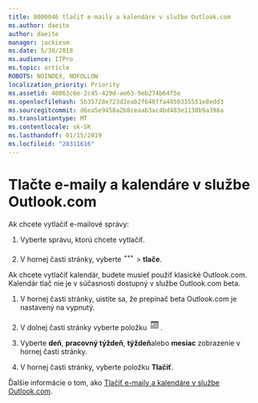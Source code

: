 ```yaml
---
title: 8000046 tlačiť e-maily a kalendáre v službe Outlook.com
ms.author: daeite
author: daeite
manager: jackiesm
ms.date: 5/30/2018
ms.audience: ITPro
ms.topic: article
ROBOTS: NOINDEX, NOFOLLOW
localization_priority: Priority
ms.assetid: 40063c6e-2c45-420d-ae63-9eb274b64f5e
ms.openlocfilehash: 5b35728e723d2eab2f648ffa4850335551e8edd3
ms.sourcegitcommit: d6ea5e9458a2b8ceaab3ac4bd483e1130b9a398a
ms.translationtype: MT
ms.contentlocale: sk-SK
ms.lasthandoff: 01/15/2019
ms.locfileid: "28311616"
---
```

# <a name="print-email-and-calendars-in-outlookcom"></a>Tlačte e-maily a kalendáre v službe Outlook.com

Ak chcete vytlačiť e-mailové správy:
  
1. Vyberte správu, ktorú chcete vytlačiť.
    
2. V hornej časti stránky, vyberte ![ďalšie akcie](media/64993e8a-4a62-43b1-aa05-90f5ad4cba54.png) \> **tlače**. 
    
Ak chcete vytlačiť kalendár, budete musieť použiť klasické Outlook.com. Kalendár tlač nie je v súčasnosti dostupný v službe Outlook.com beta.
  
1. V hornej časti stránky, uistite sa, že prepínač beta Outlook.com je nastavený na vypnutý.
    
2. V dolnej časti stránky vyberte položku   ![Calendar](media/9e1a821a-c32e-4851-a866-342a39ffdca0.png).
    
3. Vyberte **deň**, **pracovný týždeň**, **týždeň**alebo **mesiac** zobrazenie v hornej časti stránky. 
    
4. V hornej časti stránky, vyberte položku **Tlačiť**. 
    
Ďalšie informácie o tom, ako [Tlačiť e-maily a kalendáre v službe Outlook.com](https://go.microsoft.com/fwlink/p/?linkid=2001208&amp;clcid=0x409).
  

